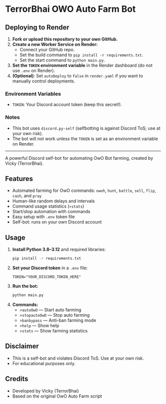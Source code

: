 # TerrorBhai OWO Auto Farm Bot

## Deploying to Render

1. **Fork or upload this repository to your own GitHub.**
2. **Create a new Worker Service on Render:**
   - Connect your GitHub repo.
   - Set the build command to `pip install -r requirements.txt`.
   - Set the start command to `python main.py`.
3. **Set the `TOKEN` environment variable** in the Render dashboard (do not use `.env` on Render).
4. **(Optional)**: Set `autoDeploy` to `false` in `render.yaml` if you want to manually control deployments.

### Environment Variables
- `TOKEN`: Your Discord account token (keep this secret!).

### Notes
- This bot uses `discord.py-self` (selfbotting is against Discord ToS; use at your own risk).
- The bot will not work unless the `TOKEN` is set as an environment variable on Render.

---

A powerful Discord self-bot for automating OwO Bot farming, created by Vicky (TerrorBhai).

## Features
- Automated farming for OwO commands: `owoh`, `hunt`, `battle`, `sell`, `flip`, `cash`, and `pray`
- Human-like random delays and intervals
- Command usage statistics (`>stats`)
- Start/stop automation with commands
- Easy setup with `.env` token file
- Self-bot: runs on your own Discord account

## Usage
1. **Install Python 3.8–3.12** and required libraries:
   ```sh
   pip install -r requirements.txt
   ```
2. **Set your Discord token** in a `.env` file:
   ```env
   TOKEN="YOUR_DISCORD_TOKEN_HERE"
   ```
3. **Run the bot:**
   ```sh
   python main.py
   ```
4. **Commands:**
   - `>autoOwO` — Start auto farming
   - `>stopautoOwO` — Stop auto farming
   - `>banbypass` — Anti-ban farming mode
   - `>help` — Show help
   - `>stats` — Show farming statistics

## Disclaimer
- This is a self-bot and violates Discord ToS. Use at your own risk.
- For educational purposes only.

## Credits
- Developed by Vicky (TerrorBhai)
- Based on the original OwO Auto Farm script
